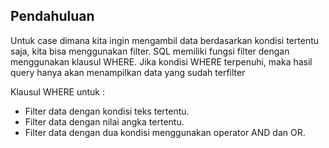 ## Pendahuluan

Untuk case dimana kita ingin mengambil data berdasarkan kondisi tertentu saja, kita bisa menggunakan filter. SQL memiliki fungsi filter dengan menggunakan klausul WHERE. Jika kondisi WHERE terpenuhi, maka hasil query hanya akan menampilkan data yang sudah terfilter

Klausul WHERE untuk :

- Filter data dengan kondisi teks tertentu.
- Filter data dengan nilai angka tertentu.
- Filter data dengan dua kondisi menggunakan operator AND dan OR.
